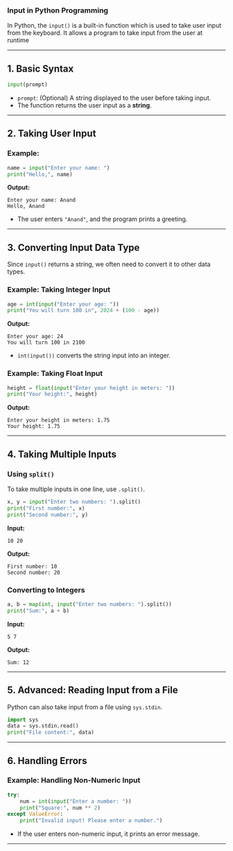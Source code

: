 ### **Input in Python Programming**

In Python, the `input()`  is a built-in function which is used to take user input from the keyboard. 
It allows a program to take input from the user at runtime

---

## **1. Basic Syntax**
```python
input(prompt)
```
- `prompt`: (Optional) A string displayed to the user before taking input.
- The function returns the user input as a **string**.

---

## **2. Taking User Input**
### Example:
```python
name = input("Enter your name: ")
print("Hello,", name)
```
**Output:**
```
Enter your name: Anand
Hello, Anand
```
- The user enters `"Anand"`, and the program prints a greeting.

---

## **3. Converting Input Data Type**
Since `input()` returns a string, we often need to convert it to other data types.

### Example: Taking Integer Input
```python
age = int(input("Enter your age: "))
print("You will turn 100 in", 2024 + (100 - age))
```
**Output:**
```
Enter your age: 24
You will turn 100 in 2100
```
- `int(input())` converts the string input into an integer.

### Example: Taking Float Input
```python
height = float(input("Enter your height in meters: "))
print("Your height:", height)
```
**Output:**
```
Enter your height in meters: 1.75
Your height: 1.75
```

---

## **4. Taking Multiple Inputs**
### **Using `split()`**
To take multiple inputs in one line, use `.split()`.

```python
x, y = input("Enter two numbers: ").split()
print("First number:", x)
print("Second number:", y)
```
**Input:**
```
10 20
```
**Output:**
```
First number: 10
Second number: 20
```

### **Converting to Integers**
```python
a, b = map(int, input("Enter two numbers: ").split())
print("Sum:", a + b)
```
**Input:**
```
5 7
```
**Output:**
```
Sum: 12
```

---

## **5. Advanced: Reading Input from a File**
Python can also take input from a file using `sys.stdin`.

```python
import sys
data = sys.stdin.read()
print("File content:", data)
```

---

## **6. Handling Errors**
### Example: Handling Non-Numeric Input
```python
try:
    num = int(input("Enter a number: "))
    print("Square:", num ** 2)
except ValueError:
    print("Invalid input! Please enter a number.")
```
- If the user enters non-numeric input, it prints an error message.

---


